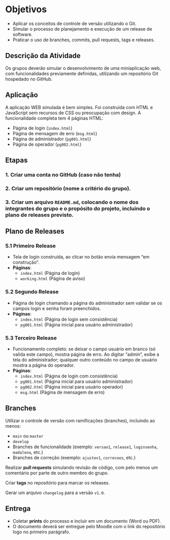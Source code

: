 # Objetivos

- Aplicar os conceitos de controle de versão utilizando o Git.
- Simular o processo de planejamento e execução de um release de software.
- Praticar o uso de branches, commits, pull requests, tags e releases.

## Descrição da Atividade

Os grupos deverão simular o desenvolvimento de uma miniaplicação web, com funcionalidades previamente definidas, utilizando um repositório Git hospedado no GitHub.

## Aplicação

A aplicação WEB simulada é bem simples. Foi construída com HTML e JavaScript sem recursos de CSS ou preocupação com design. A funcionalidade completa tem 4 páginas HTML:

- Página de login (`index.html`)
- Página de mensagem de erro (`msg.html`)
- Página de administrador (`pg001.html`)
- Página de operador (`pg002.html`)

## Etapas

### 1. Criar uma conta no GitHub (caso não tenha)
### 2. Criar um repositório (nome a critério do grupo).
### 3. Criar um arquivo `README.md`, colocando o nome dos integrantes do grupo e o propósito do projeto, incluindo o plano de releases previsto.

## Plano de Releases

### 5.1 Primeiro Release
- Tela de login construída, ao clicar no botão envia mensagem “em construção”.
- **Páginas**:
  - `index.html` (Página de login)
  - `working.html` (Página de aviso)

### 5.2 Segundo Release
- Página de login chamando a página do administrador sem validar se os campos login e senha foram preenchidos.
- **Páginas**:
  - `index.html` (Página de login sem consistência)
  - `pg001.html` (Página inicial para usuário administrador)

### 5.3 Terceiro Release
- Funcionamento completo: se deixar o campo usuário em branco (só valida este campo), mostra página de erro. Ao digitar “admin”, exibe a tela do administrador; qualquer outro conteúdo no campo de usuário mostra a página do operador.
- **Páginas**:
  - `index.html` (Página de login com consistência)
  - `pg001.html` (Página inicial para usuário administrador)
  - `pg002.html` (Página inicial para usuário operador)
  - `msg.html` (Página de mensagem de erro)

## Branches

Utilizar o controle de versão com ramificações (branches), incluindo ao menos:

- `main` ou `master`
- `develop`
- Branches de funcionalidade (exemplo: `versao1`, `release1`, `loginsenha`, `madalena`, etc.)
- Branches de correção (exemplo: `ajustev1`, `correcoes`, etc.)

Realizar **pull requests** simulando revisão de código, com pelo menos um comentário por parte de outro membro do grupo.

Criar **tags** no repositório para marcar os releases.

Gerar um arquivo `changelog` para a versão `v1.0`.

## Entrega

- Coletar **prints** do processo e incluir em um documento (Word ou PDF).
- O documento deverá ser entregue pelo Moodle com o link do repositório logo no primeiro parágrafo.
